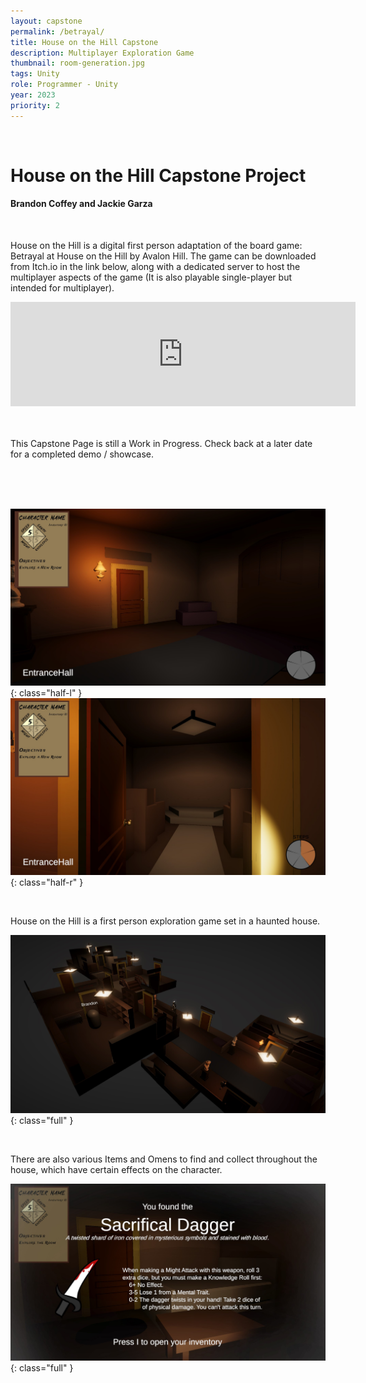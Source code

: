 ```yaml
---
layout: capstone
permalink: /betrayal/
title: House on the Hill Capstone
description: Multiplayer Exploration Game
thumbnail: room-generation.jpg
tags: Unity
role: Programmer - Unity
year: 2023
priority: 2
---
```


<br>

# House on the Hill Capstone Project

#### Brandon Coffey and Jackie Garza

<br>

House on the Hill is a digital first person adaptation of the board game: Betrayal at House on the Hill by Avalon Hill. The game can be downloaded from Itch.io in the link below, along with a dedicated server to host the multiplayer aspects of the game (It is also playable single-player but intended for multiplayer).

<iframe frameborder="0" src="https://itch.io/embed/2061249?dark=true" width="552" height="167">
    <a href="https://brandoncoffey.itch.io/house-on-the-hill">House on the Hill by BrandonCoffey</a>
</iframe>

<br>
<br>
<br>

This Capstone Page is still a Work in Progress. Check back at a later date for a completed demo / showcase.

<br>
<br>
<br>

![](start-room.jpg){: class="half-l" }
![](new-room.jpg){: class="half-r" }

<br>

House on the Hill is a first person exploration game set in a haunted house.

![](spectator-view.jpg){: class="full" }

<br>

There are also various Items and Omens to find and collect throughout the house, which have certain effects on the character.

![](item-pickup.jpg){: class="full" }

